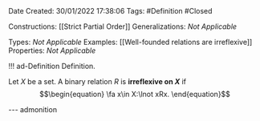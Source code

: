 <br />
<br />

Date Created: 30/01/2022 17:38:06
Tags: #Definition #Closed 

Constructions: [[Strict Partial Order]]
Generalizations: _Not Applicable_

Types: _Not Applicable_
Examples: [[Well-founded relations are irreflexive]]
Properties: _Not Applicable_

!!! ad-Definition Definition.

Let $X$ be a set. A binary relation $R$ is **irreflexive on $X$** if
$$\begin{equation}
    \fa x\in X:\lnot xRx.
\end{equation}$$

--- admonition
